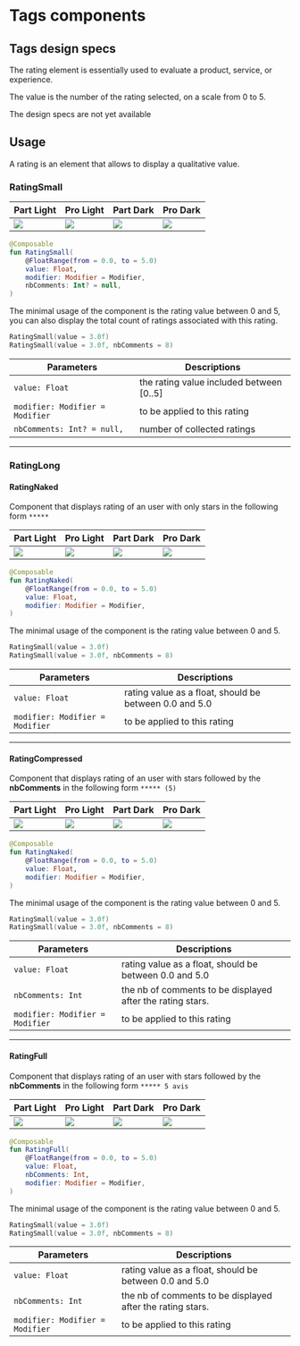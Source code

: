 # Tags components

## Tags design specs

The rating element is essentially used to evaluate a product, service, or experience.

The value is the number of the rating selected, on a scale from 0 to 5.

The design specs are not yet available

## Usage

A rating is an element that allows to display a qualitative value.

### RatingSmall

| Part Light                                                                                                                                            | Pro Light                                                                                                                                            | Part Dark                                                                                                                                            | Pro Dark                                                                                                                                            |
|-------------------------------------------------------------------------------------------------------------------------------------------------------|------------------------------------------------------------------------------------------------------------------------------------------------------|------------------------------------------------------------------------------------------------------------------------------------------------------|-----------------------------------------------------------------------------------------------------------------------------------------------------|
| ![](../spark-screenshot-testing/src/test/snapshots/images/com.adevinta.spark_PreviewScreenshotTests_preview_tests_ratings_ratingsmall_part_light.png) | ![](../spark-screenshot-testing/src/test/snapshots/images/com.adevinta.spark_PreviewScreenshotTests_preview_tests_ratings_ratingsmall_pro_light.png) | ![](../spark-screenshot-testing/src/test/snapshots/images/com.adevinta.spark_PreviewScreenshotTests_preview_tests_ratings_ratingsmall_part_dark.png) | ![](../spark-screenshot-testing/src/test/snapshots/images/com.adevinta.spark_PreviewScreenshotTests_preview_tests_ratings_ratingsmall_pro_dark.png) |

```kotlin
@Composable
fun RatingSmall(
    @FloatRange(from = 0.0, to = 5.0)
    value: Float,
    modifier: Modifier = Modifier,
    nbComments: Int? = null,
)
```

The minimal usage of the component is the rating value between 0 and 5, you can also display the
total count of ratings associated with this rating.

```kotlin
RatingSmall(value = 3.0f)
RatingSmall(value = 3.0f, nbComments = 8)
```

| Parameters                      | Descriptions                             |
|---------------------------------|------------------------------------------|
| `value: Float`                  | the rating value included between [0..5] |
| `modifier: Modifier = Modifier` | to be applied to this rating             |
| `nbComments: Int? = null,`      | number of collected ratings              |

---

### RatingLong

#### RatingNaked

Component that displays rating of an user with only stars in the following form `*****`

| Part Light                                                                                                                                            | Pro Light                                                                                                                                            | Part Dark                                                                                                                                            | Pro Dark                                                                                                                                            |
|-------------------------------------------------------------------------------------------------------------------------------------------------------|------------------------------------------------------------------------------------------------------------------------------------------------------|------------------------------------------------------------------------------------------------------------------------------------------------------|-----------------------------------------------------------------------------------------------------------------------------------------------------|
| ![](../spark-screenshot-testing/src/test/snapshots/images/com.adevinta.spark_PreviewScreenshotTests_preview_tests_ratings_ratingnaked_part_light.png) | ![](../spark-screenshot-testing/src/test/snapshots/images/com.adevinta.spark_PreviewScreenshotTests_preview_tests_ratings_ratingnaked_pro_light.png) | ![](../spark-screenshot-testing/src/test/snapshots/images/com.adevinta.spark_PreviewScreenshotTests_preview_tests_ratings_ratingnaked_part_dark.png) | ![](../spark-screenshot-testing/src/test/snapshots/images/com.adevinta.spark_PreviewScreenshotTests_preview_tests_ratings_ratingnaked_pro_dark.png) |

```kotlin
@Composable
fun RatingNaked(
    @FloatRange(from = 0.0, to = 5.0)
    value: Float,
    modifier: Modifier = Modifier,
)
```

The minimal usage of the component is the rating value between 0 and 5.

```kotlin
RatingSmall(value = 3.0f)
RatingSmall(value = 3.0f, nbComments = 8)
```

| Parameters                      | Descriptions                                           |
|---------------------------------|--------------------------------------------------------|
| `value: Float`                  | rating value as a float, should be between 0.0 and 5.0 |
| `modifier: Modifier = Modifier` | to be applied to this rating                           |

---

#### RatingCompressed

Component that displays rating of an user with stars followed by the **nbComments** in the following
form `***** (5)`

| Part Light                                                                                                                                                 | Pro Light                                                                                                                                                 | Part Dark                                                                                                                                                 | Pro Dark                                                                                                                                                 |
|------------------------------------------------------------------------------------------------------------------------------------------------------------|-----------------------------------------------------------------------------------------------------------------------------------------------------------|-----------------------------------------------------------------------------------------------------------------------------------------------------------|----------------------------------------------------------------------------------------------------------------------------------------------------------|
| ![](../spark-screenshot-testing/src/test/snapshots/images/com.adevinta.spark_PreviewScreenshotTests_preview_tests_ratings_ratingcompressed_part_light.png) | ![](../spark-screenshot-testing/src/test/snapshots/images/com.adevinta.spark_PreviewScreenshotTests_preview_tests_ratings_ratingcompressed_pro_light.png) | ![](../spark-screenshot-testing/src/test/snapshots/images/com.adevinta.spark_PreviewScreenshotTests_preview_tests_ratings_ratingcompressed_part_dark.png) | ![](../spark-screenshot-testing/src/test/snapshots/images/com.adevinta.spark_PreviewScreenshotTests_preview_tests_ratings_ratingcompressed_pro_dark.png) |

```kotlin
@Composable
fun RatingNaked(
    @FloatRange(from = 0.0, to = 5.0)
    value: Float,
    modifier: Modifier = Modifier,
)
```

The minimal usage of the component is the rating value between 0 and 5.

```kotlin
RatingSmall(value = 3.0f)
RatingSmall(value = 3.0f, nbComments = 8)
```

| Parameters                      | Descriptions                                               |
|---------------------------------|------------------------------------------------------------|
| `value: Float`                  | rating value as a float, should be between 0.0 and 5.0     |
| `nbComments: Int`               | the nb of comments to be displayed after the rating stars. |
| `modifier: Modifier = Modifier` | to be applied to this rating                               |

---

#### RatingFull

Component that displays rating of an user with stars followed by the **nbComments** in the following
form `***** 5 avis`

| Part Light                                                                                                                                           | Pro Light                                                                                                                                           | Part Dark                                                                                                                                           | Pro Dark                                                                                                                                           |
|------------------------------------------------------------------------------------------------------------------------------------------------------|-----------------------------------------------------------------------------------------------------------------------------------------------------|-----------------------------------------------------------------------------------------------------------------------------------------------------|----------------------------------------------------------------------------------------------------------------------------------------------------|
| ![](../spark-screenshot-testing/src/test/snapshots/images/com.adevinta.spark_PreviewScreenshotTests_preview_tests_ratings_ratingfull_part_light.png) | ![](../spark-screenshot-testing/src/test/snapshots/images/com.adevinta.spark_PreviewScreenshotTests_preview_tests_ratings_ratingfull_pro_light.png) | ![](../spark-screenshot-testing/src/test/snapshots/images/com.adevinta.spark_PreviewScreenshotTests_preview_tests_ratings_ratingfull_part_dark.png) | ![](../spark-screenshot-testing/src/test/snapshots/images/com.adevinta.spark_PreviewScreenshotTests_preview_tests_ratings_ratingfull_pro_dark.png) |

```kotlin
@Composable
fun RatingFull(
    @FloatRange(from = 0.0, to = 5.0)
    value: Float,
    nbComments: Int,
    modifier: Modifier = Modifier,
)
```

The minimal usage of the component is the rating value between 0 and 5.

```kotlin
RatingSmall(value = 3.0f)
RatingSmall(value = 3.0f, nbComments = 8)
```

| Parameters                      | Descriptions                                               |
|---------------------------------|------------------------------------------------------------|
| `value: Float`                  | rating value as a float, should be between 0.0 and 5.0     |
| `nbComments: Int`               | the nb of comments to be displayed after the rating stars. |
| `modifier: Modifier = Modifier` | to be applied to this rating                               |
